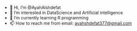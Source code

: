 - 👋 Hi, I’m @AyahAlshdefat
- 👀 I’m interested in DataScience and Artificial intelligence
- 🌱 I’m currently learning R programming
- 📫 How to reach me from email: ayahshdefat377@gmail.com


<!---
AyahAlshdefat/AyahAlshdefat is a ✨ special ✨ repository because its `README.md` (this file) appears on your GitHub profile.
You can click the Preview link to take a look at your changes.
--->

